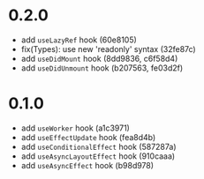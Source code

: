 # 0.2.0

- add `useLazyRef` hook (60e8105)
- fix(Types): use new 'readonly' syntax (32fe87c)
- add `useDidMount` hook (8dd9836, c6f58d4)
- add `useDidUnmount` hook (b207563, fe03d2f)

# 0.1.0

- add `useWorker` hook (a1c3971)
- add `useEffectUpdate` hook (fea8d4b)
- add `useConditionalEffect` hook (587287a)
- add `useAsyncLayoutEffect` hook (910caaa)
- add `useAsyncEffect` hook (b98d978)